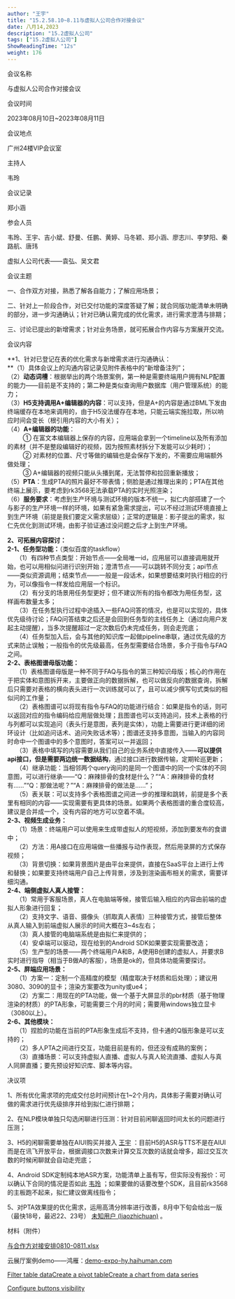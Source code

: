 ```yaml
---
author: "王宇"
title: "15.2.58.10~8.11与虚拟人公司合作对接会议"
date: 八月14,2023
description: "15.2虚拟人公司"
tags: ["15.2虚拟人公司"]
ShowReadingTime: "12s"
weight: 176
---
```

会议名称

与虚拟人公司合作对接会议

会议时间

2023年08月10日~2023年08月11日

会议地点

广州24楼VIP会议室

主持人

韦玲

会议记录

郑小涵

参会人员

韦玲、王宇、吉小斌、舒曼、任鹏、黄婷、马冬颖、郑小涵、廖志川、李梦阳、秦路航、唐玮

虚拟人公司代表——袁弘、吴文君

会议主题

一、合作双方对接，熟悉了解各自能力；了解应用场景；

二、针对上一阶段合作，对已交付功能的深度答疑了解；就合同版功能清单未明确的部分，进一步沟通确认；针对已确认需完成的优化需求，进行需求澄清与排期；

三、讨论已提出的新增需求；针对业务场景，就可拓展合作内容与方案展开交流。

会议内容

**1、针对已登记在表的优化需求与新增需求进行沟通确认：  
**（1）具体会议上的沟通内容记录见附件表格中的“新增备注列”；  
（2）**动态词槽**：根据举出的两个场景案例，第一种是需要终端用户拥有NLP配置的能力——目前是不支持的；第二种是类似查询用户数据库（用户管理系统）的能力；  
（3）**H5支持调用A+编辑器的内容**：可以支持，但是A+的内容是通过BML下发由终端缓存在本地来调用的，由于H5没法缓存在本地，只能云端实施拉取，所以响应时间会变长（根引用内容的大小有关）；  
（4）**A+编辑器的功能**：  
         ① 在富文本编辑器上保存的内容，应用端会拿到一个timeline以及所有添加的素材（并不是整段编辑好的视频，因为按照素材拆分下发能可以少耗时）；  
         ② 对素材的位置、尺寸等做的编辑也是会保存下发的，不需要应用端额外做处理；  
         ③ A+编辑器的视频只能从头播到尾，无法暂停和拉回重新播放；  
（5）**PTA**：生成PTA的照片最好不带表情；侧脸是通过推理出来的；PTA在其他终端上展示，要考虑到rk3568无法承载PTA的实时光照渲染；  
（6）**服务要求**：考虑到生产环境与测试环境的版本不统一，拟仁内部搭建了一个与影子的生产环境一样的环境，如果有紧急需求提出，可以不经过测试环境直接上到生产环境（前提是我们要定义需求层级）；正常的逻辑是：影子提出的需求，拟仁先优化到测试环境，由影子验证通过没问题之后才上到生产环境。

  

**2、可拓展内容探讨：**  
**2-1、任务型功能：**（类似百度的taskflow）  
     （1）有四种节点类型：开始节点——全局唯一id，应用层可以直接调用就开始，也可以用相似问进行识别开始；澄清节点——可以跳转不同分支；api节点——类似资源调用；结束节点——一般是一段话术，如果想要结束时执行相应的行为，可以像指令一样发给应用层一个标识。  
     （2）有分支的场景用任务型更好；但不建议所有的指令都改为用任务型，这样画布数量太多；  
     （3）在任务型执行过程中途插入一些FAQ问答的情况，也是可以实现的，具体优先级待讨论；FAQ问答结束之后还是会回到任务型的主线任务上（通过向用户发起主动提醒），当多次提醒超过一定次数后仍未完成任务，则会走兜底；  
     （4）任务型加入后，会与其他的知识库一起做pipeline串联，通过优先级的方式来防止误触；一般指令的优先级最高，任务型需要结合场景，多介于指令与FAQ之间。  
**2-2、表格图谱母版功能：**  
     （1）表格图谱母版是一种不同于FAQ与指令的第三种知识母版；核心的作用在于把实体和意图拆开来，主要做正向的数据拆解，也可以做反向的数据查询，拆解后只需要对表格的横向表头进行一次训练就可以了，且可以减少撰写句式类似的相似问的工作量；  
     （2）表格图谱可以将现有指令与FAQ的功能进行结合：如果是指令的话，则可以返回对应的指令编码给应用层做处理；且图谱也可以支持追问，技术上表格的行与列都可以实现追问（表头行是意图，表列是实体），功能上需要进行更详细的闭环设计（比如追问话术、追问失败话术等）；图谱还支持多意图，当输入的内容同时命中一个图谱中的多个意图时，答案可以一并返回；  
     （3）表格中填写的内容需要从我们自己的业务系统中直接传入——**可以提供api接口，但是需要两边统一数据结构**，通过接口进行数据传输，定期轮巡更新；  
     （4）继承功能：当相邻两个query询问的是同一个图谱中的同一个实体的不同意图，可以进行继承——“Q：麻辣排骨的食材是什么？”“A：麻辣排骨的食材有……”“Q：那做法呢？”“A：麻辣排骨的做法是……”；  
     （5）表关联：可以支持多个表格图谱之间进一步的推理和跳转，前提是多个表里有相同的内容——实现需要有更具体的场景。如果两个表格图谱的重合度较高，建议是合并成一个，没有内容的地方可以空着不填。  
**2-3、视频生成业务：**  
     （1）场景：终端用户可以使用来生成带虚拟人的短视频，添加到要发布的食谱中；  
     （2）方法：用A接口在应用端做一些播报与动作表现，然后用录屏的方式保存视频；  
     （3）背景切换：如果背景图片是由平台来提供，直接在SaaS平台上进行上传和替换；如果要支持终端用户自己上传背景，涉及到渲染画布相关的需求，需要详细沟通。  
**2-4、端侧虚拟人真人接管：**  
     （1）常用于客服场景，真人在电脑端等候，接管后输入相应的内容由前端的虚拟人形象进行回复；  
     （2）支持文字、语音、摄像头（抓取真人表情）三种接管方式，接管后整体从真人输入到前端虚拟人展示的时间大概在3~4s左右；  
     （3）真人接管的电脑端系统是由拟仁来提供的；  
     （4）安卓端可以驱动，现在给到的Android SDK如果要实现需要改造；  
     （5）生产型的场景——两个终端用户A和B，A使用B创建的虚拟人，并要求B实时进行指导（相当于B做A的客服），场景是ok的，但具体功能需要探讨。  
**2-5、屏端应用场景：**  
     （1）方案一：定制一个高精度的模型（精度取决于材质和后处理）；建议用3080、3090的显卡；渲染方案要改为unity或ue4；  
     （2）方案二：用现在的PTA功能，做一个基于大屏显示的pbr材质（基于物理渲染的材质）的PTA形象，可能需要三个月的时间；需要用windows独立显卡（3080以上）。  
**2-6、其他模块：**  
     （1）捏脸的功能在当前的PTA形象生成后不支持，但卡通的Q版形象是可以支持的；  
     （2）多人PTA之间进行交互，功能目前是有的，但还没有成熟的案例；  
     （3）直播场景：可以支持虚拟人直播、虚拟人与真人轮流直播、虚拟人与真人同屏直播；要先预设好知识库、脚本等内容。

决议项

1、所有优化需求项的完成交付总时间预计在1~2个月内，具体影子需要对确认可做的需求进行优先级排序并给到拟仁进行排期；

2、在NLP模块单独只勾选闲聊进行压测：针对目前闲聊返回时间太长的问题进行压测；

3、H5的闲聊需要单独在AIUI购买并接入 [王宇](/display/~wangyu) ：目前H5的ASR与TTS不是在AIUI而是在讯飞开放平台，根据调接口次数来计算交互次数的话就会增多，超过交互次数的时候闲聊就会自动走兜底；

4、Android SDK定制纯本地ASR方案，功能清单上虽有写，但实际没有报价：可以确认下合同的情况是否如此 [韦玲](/display/~weiling) ；如果要做的话要改整个SDK，且目前rk3568的主板跑不起来，拟仁建议做离线指令；

5、对PTA效果提的优化需求，运用高清分辨率进行改善，8月中下旬会给出一版（最快18号，最迟22、23号） [未知用户 (liaozhichuan)](/display/~liaozhichuan) 。

材料（附件）

[与合作方对接安排0810-0811.xlsx](/download/attachments/105278674/%E4%B8%8E%E5%90%88%E4%BD%9C%E6%96%B9%E5%AF%B9%E6%8E%A5%E5%AE%89%E6%8E%920810-0811.xlsx?version=2&modificationDate=1691979178933&api=v2)

云展厅案例demo——鸿雁：[demo-expo-hy.haihuman.com](http://demo-expo-hy.haihuman.com)

[Filter table data](#)[Create a pivot table](#)[Create a chart from data series](#)

[Configure buttons visibility](/users/tfac-settings.action)
